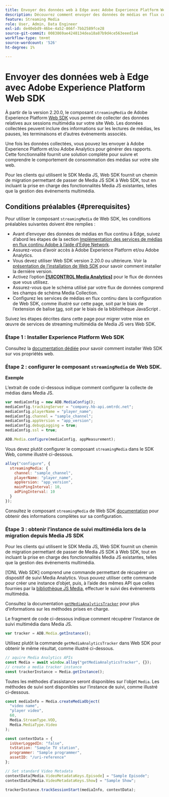 ```yaml
---
title: Envoyer des données web à Edge avec Adobe Experience Platform Web SDK
description: Découvrez comment envoyer des données de médias en flux continu Adobe à Experience Platform Edge avec Adobe Experience Platform Web SDK.
feature: Streaming Media
role: User, Admin, Data Engineer
exl-id: de40ebd9-46be-4a52-866f-7bb2589fce28
source-git-commit: 0083869ae4248134dea18a87b9d4ce563eeed1a4
workflow-type: tm+mt
source-wordcount: '526'
ht-degree: 1%

---
```


# Envoyer des données web à Edge avec Adobe Experience Platform Web SDK

À partir de la version 2.20.0, le composant `streamingMedia` de Adobe Experience Platform [Web SDK](https://experienceleague.adobe.com/fr/docs/experience-platform/web-sdk/home) vous permet de collecter des données relatives aux sessions multimédia sur votre site Web. Les données collectées peuvent inclure des informations sur les lectures de médias, les pauses, les terminaisons et d’autres événements associés.

Une fois les données collectées, vous pouvez les envoyer à Adobe Experience Platform et/ou Adobe Analytics pour générer des rapports. Cette fonctionnalité fournit une solution complète pour suivre et comprendre le comportement de consommation des médias sur votre site web.

Pour les clients qui utilisent le SDK Media JS, Web SDK fournit un chemin de migration permettant de passer de Media JS SDK à Web SDK, tout en incluant la prise en charge des fonctionnalités Media JS existantes, telles que la gestion des événements multimédia.

## Conditions préalables {#prerequisites}

Pour utiliser le composant `streamingMedia` de Web SDK, les conditions préalables suivantes doivent être remplies :

* Avant d’envoyer des données de médias en flux continu à Edge, suivez d’abord les étapes de la section [Implémentation des services de médias en flux continu Adobe à l’aide d’Edge Network](/help/implementation/edge/implementation-edge.md).
* Assurez-vous d’avoir accès à Adobe Experience Platform et/ou Adobe Analytics.
* Vous devez utiliser Web SDK version 2.20.0 ou ultérieure. Voir la [présentation de l’installation de Web SDK](https://experienceleague.adobe.com/fr/docs/experience-platform/web-sdk/install/overview) pour savoir comment installer la dernière version.
* Activez l’option **[[!UICONTROL Media Analytics]](https://experienceleague.adobe.com/fr/docs/experience-platform/datastreams/configure)** pour le flux de données que vous utilisez.
* Assurez-vous que le schéma utilisé par votre flux de données comprend les champs de schéma Media Collection.
* Configurez les services de médias en flux continu dans la configuration de Web SDK, comme illustré sur cette page, soit par le biais de l’extension de balise [tag](#tag-extension), soit par le biais de la bibliothèque JavaScript [](#library).

Suivez les étapes décrites dans cette page pour migrer votre mise en œuvre de services de streaming multimédia de Media JS vers Web SDK.

### Étape 1 : Installer Experience Platform Web SDK

Consultez la [documentation dédiée](https://experienceleague.adobe.com/fr/docs/experience-platform/web-sdk/install/overview) pour savoir comment installer Web SDK sur vos propriétés web.

### Étape 2 : configurer le composant `streamingMedia` de Web SDK.

**Exemple**

L’extrait de code ci-dessous indique comment configurer la collecte de médias dans Media JS.

```javascript
var mediaConfig = new ADB.MediaConfig();
mediaConfig.trackingServer = "company.hb-api.omtrdc.net";
mediaConfig.playerName = "player_name";
mediaConfig.channel = "sample_channel";
mediaConfig.appVersion = "app_version";
mediaConfig.debugLogging = true;
mediaConfig.ssl = true;

ADB.Media.configure(mediaConfig, appMeasurement);
```

Vous devez plutôt configurer le composant `streamingMedia` dans le SDK Web, comme illustré ci-dessous.

```js
alloy("configure", {
  streamingMedia: {
    channel: "sample_channel",
    playerName: "player_name",
    appVersion: "app_version",
    mainPingInterval: 10,
    adPingInterval: 10
  }
});
```

Consultez le composant `streamingMedia` de Web SDK [documentation](https://experienceleague.adobe.com/en/docs/experience-platform/web-sdk/commands/configure/streamingmedia) pour obtenir des informations complètes sur sa configuration.

### Étape 3 : obtenir l’instance de suivi multimédia lors de la migration depuis Media JS SDK

Pour les clients qui utilisent le SDK Media JS, Web SDK fournit un chemin de migration permettant de passer de Media JS SDK à Web SDK, tout en incluant la prise en charge des fonctionnalités Media JS existantes, telles que la gestion des événements multimédia.

[!DNL Web SDK] comprend une commande permettant de récupérer un dispositif de suivi Media Analytics. Vous pouvez utiliser cette commande pour créer une instance d’objet, puis, à l’aide des mêmes API que celles fournies par la [bibliothèque JS Media](https://adobe-marketing-cloud.github.io/media-sdks/reference/javascript_3x/APIReference.html), effectuer le suivi des événements multimédia.

Consultez la documentation [`getMediaAnalyticsTracker`](https://experienceleague.adobe.com/en/docs/experience-platform/web-sdk/commands/getmediaanalyticstracker) pour plus d’informations sur les méthodes prises en charge.

Le fragment de code ci-dessous indique comment récupérer l’instance de suivi multimédia dans Media JS.

```javascript
var tracker = ADB.Media.getInstance();
```

Utilisez plutôt la commande `getMediaAnalyticsTracker` dans Web SDK pour obtenir le même résultat, comme illustré ci-dessous.

```js
// aquire Media Analytics APIs
const Media = await window.alloy("getMediaAnalyticsTracker", {});
// create a media tracker instance
const trackerInstance = Media.getInstance();
```

Toutes les méthodes d&#39;assistance seront disponibles sur l&#39;objet `Media`. Les méthodes de suivi sont disponibles sur l’instance de suivi, comme illustré ci-dessous.

```js
const mediaInfo = Media.createMediaObject(
  "video name",
  "player video",
  60,
  Media.StreamType.VOD,
  Media.MediaType.Video
);

const contextData = {
  isUserLoggedIn: "false",
  tvStation: "Sample TV station",
  programmer: "Sample programmer",
  assetID: "/uri-reference"
};

// Set standard Video Metadata
contextData[Media.VideoMetadataKeys.Episode] = "Sample Episode";
contextData[Media.VideoMetadataKeys.Show] = "Sample Show";

trackerInstance.trackSessionStart(mediaInfo, contextData);
```

